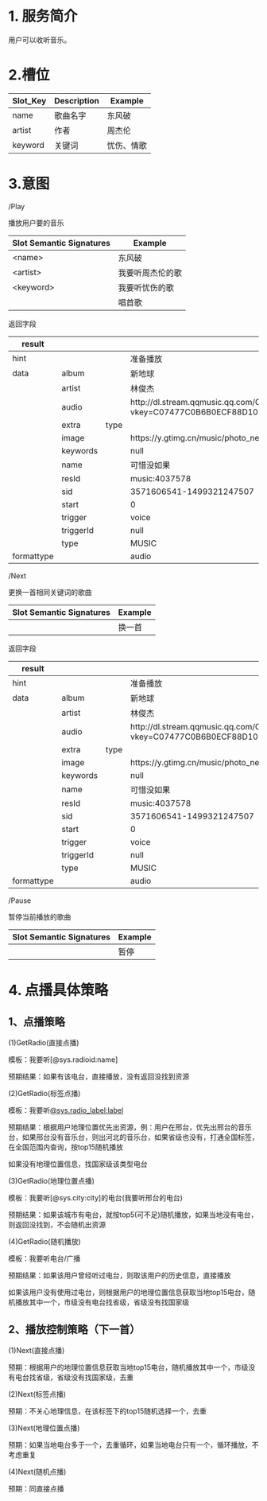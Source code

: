 # 1. 服务简介

用户可以收听音乐。

# 2.槽位

| **Slot\_Key** | **Description** | **Example** |
| --- | --- | --- |
| name | 歌曲名字 | 东风破 |
| artist | 作者 | 周杰伦 |
| keyword | 关键词 | 忧伤、情歌 |

# 3.意图

\/Play

播放用户要的音乐

| **Slot Semantic Signatures** | **Example** |
| --- | --- |
| &lt;name&gt; | 东风破 |
| &lt;artist&gt; | 我要听周杰伦的歌 |
| &lt;keyword&gt; | 我要听忧伤的歌 |
|  | 唱首歌 |

返回字段

| **result** |  |  | **value** |
| --- | --- | --- | --- |
| hint |  |  | 准备播放 |
| data | album |  | 新地球 |
|  | artist |  | 林俊杰 |
|  | audio |  | http:\/\/dl.stream.qqmusic.qq.com\/C200004295Et37taLD.m4a?vkey=C07477C0B6B0ECF88D100FE3B64D763619D954BFA9C6DC8F0D784B9B1C006CC8EF59D603C417313906D7C10741AA3E543CEF725CBC488CAE&guid=6758412345&fromtag=30 |
|  | extra | type |  |
|  | image |  | https:\/\/y.gtimg.cn\/music\/photo\_new\/T002R300x300M000001IV22P1RDX7p.jpg?max\_age=2592000 |
|  | keywords |  | null |
|  | name |  | 可惜没如果 |
|  | resId |  | music:4037578 |
|  | sid |  | 3571606541-1499321247507 |
|  | start |  | 0 |
|  | trigger |  | voice |
|  | triggerId |  | null |
|  | type |  | MUSIC |
| formattype |  |  | audio |

\/Next

更换一首相同关键词的歌曲

| **Slot Semantic Signatures** | **Example** |
| --- | --- |
|  | 换一首 |

返回字段

| **result** |  |  | **value** |
| --- | --- | --- | --- |
| hint |  |  | 准备播放 |
| data | album |  | 新地球 |
|  | artist |  | 林俊杰 |
|  | audio |  | http:\/\/dl.stream.qqmusic.qq.com\/C200004295Et37taLD.m4a?vkey=C07477C0B6B0ECF88D100FE3B64D763619D954BFA9C6DC8F0D784B9B1C006CC8EF59D603C417313906D7C10741AA3E543CEF725CBC488CAE&guid=6758412345&fromtag=30 |
|  | extra | type |  |
|  | image |  | https:\/\/y.gtimg.cn\/music\/photo\_new\/T002R300x300M000001IV22P1RDX7p.jpg?max\_age=2592000 |
|  | keywords |  | null |
|  | name |  | 可惜没如果 |
|  | resId |  | music:4037578 |
|  | sid |  | 3571606541-1499321247507 |
|  | start |  | 0 |
|  | trigger |  | voice |
|  | triggerId |  | null |
|  | type |  | MUSIC |
| formattype |  |  | audio |

\/Pause

暂停当前播放的歌曲

| **Slot Semantic Signatures** | **Example** |
| --- | --- |
|  | 暂停 |

# 4. 点播具体策略

## 1、点播策略

\(1\)GetRadio\(直接点播\)

模板：我要听\[@sys.radioid:name\]

预期结果：如果有该电台，直接播放，没有返回没找到资源

\(2\)GetRadio\(标签点播\)

模板：我要听[@sys.radio\_label:label](我要听音乐台)

预期结果：根据用户地理位置优先出资源，例：用户在邢台，优先出邢台的音乐台，如果邢台没有音乐台，则出河北的音乐台，如果省级也没有，打通全国标签，在全国范围内查询，按top15随机播放

如果没有地理位置信息，找国家级该类型电台

\(3\)GetRadio\(地理位置点播\)

模板：我要听\[@sys.city:city\]的电台\(我要听邢台的电台\)

预期结果：如果该城市有电台，就按top5\(可不足\)随机播放，如果当地没有电台，则返回没找到，不会随机出资源

\(4\)GetRadio\(随机播放\)

模板：我要听电台\/广播

预期结果：如果该用户曾经听过电台，则取该用户的历史信息，直接播放

如果该用户没有使用过电台，则根据用户的地理位置信息获取当地top15电台，随机播放其中一个，市级没有电台找省级，省级没有找国家级

## 2、播放控制策略（下一首）

\(1\)Next\(直接点播\)

预期：根据用户的地理位置信息获取当地top15电台，随机播放其中一个，市级没有电台找省级，省级没有找国家级，去重

\(2\)Next\(标签点播\)

预期：不关心地理信息，在该标签下的top15随机选择一个，去重

\(3\)Next\(地理位置点播\)

预期：如果当地电台多于一个，去重循环，如果当地电台只有一个，循环播放，不考虑重复

\(4\)Next\(随机点播\)

预期：同直接点播

